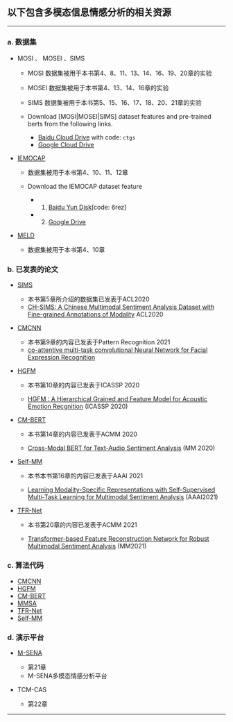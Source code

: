 ## 以下包含多模态信息情感分析的相关资源
---
### a. 数据集

* MOSI 、 MOSEI 、SIMS

    - MOSI 数据集被用于本书第4、8、11、13、14、16、19、20章的实验

    - MOSEI 数据集被用于本书第4、13、14、16章的实验

    - SIMS 数据集被用于本书第5、15、16、17、18、20、21章的实验

    - Download [MOSI|MOSEI|SIMS] dataset features and pre-trained berts from the following links.

        - [Baidu Cloud Drive](https://pan.baidu.com/s/1oksuDEkkd3vGg2oBMBxiVw) with code: `ctgs`
        - [Google Cloud Drive](https://drive.google.com/drive/folders/1E5kojBirtd5VbfHsFp6FYWkQunk73Nsv?usp=sharing)

* [IEMOCAP](数据集/IEMOCAP)

    - 数据集被用于本书第4、10、11、12章

    - Download the IEMOCAP dataset feature
        - 1. [Baidu Yun Disk](https://pan.baidu.com/s/1CX3XAQMaGyNtPPOcOtw7Hg)[code: 6rez]
        - 2. [Google Drive](https://drive.google.com/file/d/1O4-HQb2vdisE4OJ7qHMad86HVdpl8XJt/view?usp=drivesdk)
* [MELD](数据集/MELD)

    - 数据集被用于本书第4、10章



### b. 已发表的论文

* [SIMS](https://aclanthology.org/2020.acl-main.343.pdf)

    * 本书第5章所介绍的数据集已发表于ACL2020
    * [CH-SIMS: A Chinese Multimodal Sentiment Analysis Dataset with Fine-grained Annotations of Modality](https://www.aclweb.org/anthology/2020.acl-main.343/) ACL2020

* [CMCNN](https://www.sciencedirect.com/science/article/abs/pii/S003132032100577X)

    * 本书第9章的内容已发表于Pattern Recognition 2021
    * [co-attentive multi-task convolutional Neural Network for Facial Expression Recognition](https://www.sciencedirect.com/science/article/abs/pii/S003132032100577X)

* [HGFM](小论文/HGFM.pdf)

    -  本书第10章的内容已发表于ICASSP 2020

    - [HGFM : A Hierarchical Grained and Feature Model for Acoustic Emotion Recgnition](https://ieeexplore.ieee.org/stamp/stamp.jsp?tp=&arnumber=9053039) (ICASSP 2020)
* [CM-BERT](小论文/CM-BERT.pdf)

    - 本书第14章的内容已发表于ACMM 2020

    - [Cross-Modal BERT for Text-Audio Sentiment Analysis](https://dl.acm.org/doi/10.1145/3394171.3413690) (MM 2020)

* [Self-MM](小论文/Self-MM.pdf)

    * 本书本书第16章的内容已发表于AAAI 2021

    * [Learning Modality-Specific Representations with Self-Supervised Multi-Task Learning for Multimodal Sentiment Analysis](https://arxiv.org/abs/2102.04830) (AAAI2021)

* [TFR-Net](小论文/ACMMM_21_v2.pdf)

    - 本书第20章的内容已发表于ACMM 2021

    - [Transformer-based Feature Reconstruction Network for Robust Multimodal Sentiment Analysis](https://dl.acm.org/doi/pdf/10.1145/3474085.3475585?casa_token=-wxKWlUW7LkAAAAA:ebkynOJtEO-2T49_kkPj5gc-AvHKAfPKkzbR9Vu1Z8pLS6ht3rWORg04JjV4ACbUhuZVbDmjIgcdqQ) (MM2021)

### c. 算法代码

* [CMCNN](算法代码/cmcnn)
* [HGFM](算法代码/HGFM)
* [CM-BERT](算法代码/CMBERT)
* [MMSA](算法代码/MMSA)
* [TFR-Net](算法代码/TFR-Net)
* [Self-MM](算法代码/Self-MM)

### d. 演示平台

* [M-SENA](算法代码/M-SENA)

    - 第21章
    - M-SENA多模态情感分析平台
* TCM-CAS

    - 第22章

---